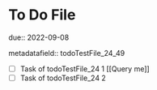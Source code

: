 # To Do File

due:: 2022-09-08

metadatafield:: todoTestFile_24\_49

- [ ] Task of todoTestFile_24 1 [[Query me]]
- [ ] Task of todoTestFile_24 2
